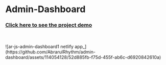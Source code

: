 # Admin-Dashboard


### [Click here to see the project demo](https://ar-js-admin-dashboard1.netlify.app/)
<br/>
<br/>
![ar-js-admin-dashboard1 netlify app_](https://github.com/AbrarulRhythm/admin-dashboard/assets/114054128/52d885fb-f75d-455f-ab6c-d6920842610a)

